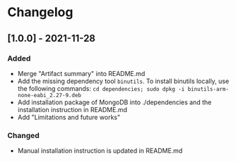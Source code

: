 # Changelog

## [1.0.0] - 2021-11-28

### Added 

- Merge "Artifact summary" into README.md
- Add the missing dependency tool `binutils`. To install binutils locally, use the following commands:
	`cd dependencies; sudo dpkg -i binutils-arm-none-eabi_2.27-9.deb`
- Add installation package of MongoDB into ./dependencies and the installation instruction in README.md
- Add "Limitations and future works"

### Changed

- Manual installation instruction is updated in README.md
